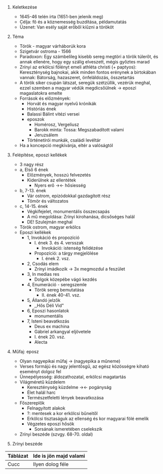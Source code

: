 1. Keletkezése
	- 1645-46 telén írta (1651-ben jelenik meg)
	- Célja: fő és a köznemesség buzdítása, példamutatás
	- Üzenet: Van esély saját erőből kiűzni a törököt

2. Téma
	- Török - magyar várháborúk kora
	- Szigetvár ostroma - 1566
	- Paradoxon: Egy számbelileg kisebb sereg megtöri a török túlerőt, és annak ellenére, hogy egy szálig elveszett, mégis győztes marad
	- Zrínyi az erkölcsi fölényt emeli athléta christi (+ paptyos): Kereszténység bajnokai, akik minden fontos erénynek a birtokában vannak: Bátorság, hazaszeret, önfeláldozás, összetartás
	- A török siker csupán látszat, seregük szétzüllik, vezérük meghal, ezzel szemben a magyar védük megdicsőülnek -> eposzi magaslatokra emelte
	- Források és előzmények:
		- Horvát és magyar nyelvű krónikák
		- Históriás ének
		- Balassi Bálint vitézi versei
		- eposzok
			- Homérosz, Vergeliusz
			- Barokk minta: Tossa: Megszabadított valami
			- Jeruzsálem
		- Történetírói munkák, családi levéltár
	- Ha a koncepció megkívánja, eltér a valóságtól

3. Felépítése, eposzi kellékek
	- 3 nagy rész
	- a, Első 6 ének
		- Előzmények, hosszú felvezetés
		- Kiderülnek az ellentétek
			- Nyers erő -><- hősiesség
	- b, 7-13. ének
		- Vár ostrom, epizódokkal gazdagított rész
		- Tömör és változatos
	- c, 14-15. ének
		- Végkifejelet, monumentális összecsapás
		- A mű megoldása: Zrínyi kirohanása, dicsőséges halál
		- DE! Szulejmán meghal
	- Török ostrom, magyar erkölcs
	- Eposzi kellékek
		- 1, Invokáció és propozíció
			- I. ének 3. és 4. versszak
				- Invokáció: istenség felidézése
			- Propozíció: a tárgy megjelölése
				- I. ének 2. vsz.
		- 2, Csodás elem
			- Zrínyi imádkozik -> 3x megmozdul a feszület
		- 3, In medias res
			- Dolgok közepébe vágó kezdés
		- 4, Enumeráció - seregszemle
			- Török sereg bemutatása
				- II. ének 40-41. vsz.
		- 5, Állandó jelzők
			- ,,Hős Déli Vid"
		- 6, Eposzi hasonlatok
			- monumentális
		- 7, Isteni beavatkozás
			- Deus ex machina
			- Gábriel arkangyal eljövetele
			- I. ének 20. vsz.
			- Alecta

4. Műfaj: eposz
	- Olyan nagyepikai műfaj -> (nagyepika a műneme)
	- Verses formájú és nagy jelentősgű, az egész közösségre kiható eseményt dolgoz fel
	- Ünnepélyesség: áldozathozatal, erkölcsi magatartás
	- Világméretű küzdelem
		- Kereszténység küzdelme -><- pogányság
		- Élet halál harc
		- Természetfeletti lények beavatkozása
	- Főszereplők
		- Felnagyított alakok
		- ?: mentesek a kor erkölcsi bűneitől
		- Erkölcsi tisztaságuk az ellenség és kor magyarai fölé emelik
		- Végzetes eposzi hősök
			- Sorsának ismeretében cselekszik
	- Zrínyi beszéde (szvgy. 68-70. oldal)

5. Zrínyi beszéde

| Táblázat | Ide is jön majd valami |
| -------- | ---------------------- |
| Cucc     | Ilyen dolog féle       |
